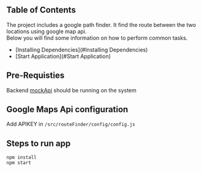 ## Table of Contents
The project includes a google path finder. It find the route between the two locations using google map api.<br>
Below you will find some information on how to perform common tasks.<br>

- [Installing Dependencies](#Installing Dependencies)
- [Start Application](#Start Application)

## Pre-Requisties
Backend [mockApi](https://github.com/lalamove/challenge/tree/master/mockApi) should be running on the system

## Google Maps Api configuration
Add APIKEY in `/src/routeFinder/config/config.js`

## Steps to run app 
```
npm install
npm start
```